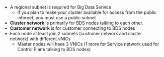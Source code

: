 - A regional subnet is required for Big Data Service
  - If you plan to make your cluster available for access from the public internet, you must use a public subnet
- **Cluster network** is primarily for BDS nodes talking to each other. 
- **Customer network** is for customer connecting to BDS nodes
- Each node at least join 2 subnets (customer network and cluster network) with different vNICs
  - Master nodes will have 3 VNICs (1 more for Service network used for Control Plane talking to BDS nodes)
